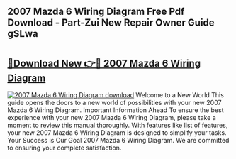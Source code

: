 ## 2007 Mazda 6 Wiring Diagram Free Pdf Download - Part-Zui New Repair Owner Guide gSLwa

# <h2><a href="http://dfrodm1.blite.top/?on=2007+Mazda+6+Wiring+Diagram">🔗Download New 👉🔴 2007 Mazda 6 Wiring Diagram</a></h2>

[![2007 Mazda 6 Wiring Diagram download](https://i.imgur.com/lujVjoI.png)](http://dfrodm1.blite.top/?on=2007+Mazda+6+Wiring+Diagram)
Welcome to a New World This guide opens the doors to a new world of possibilities with your new 2007 Mazda 6 Wiring Diagram. Important Information Ahead To ensure the best experience with your new 2007 Mazda 6 Wiring Diagram, please take a moment to review this manual thoroughly. With features like list of features, your new 2007 Mazda 6 Wiring Diagram is designed to simplify your tasks. Your Success is Our Goal 2007 Mazda 6 Wiring Diagram. We are committed to ensuring your complete satisfaction.
